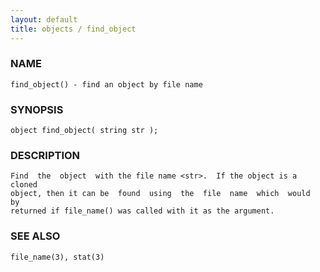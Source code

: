 ```yaml
---
layout: default
title: objects / find_object
---
```


### NAME

    find_object() - find an object by file name


### SYNOPSIS

    object find_object( string str );


### DESCRIPTION

    Find  the  object  with the file name <str>.  If the object is a cloned
    object, then it can be  found  using  the  file  name  which  would  by
    returned if file_name() was called with it as the argument.


### SEE ALSO

    file_name(3), stat(3)
